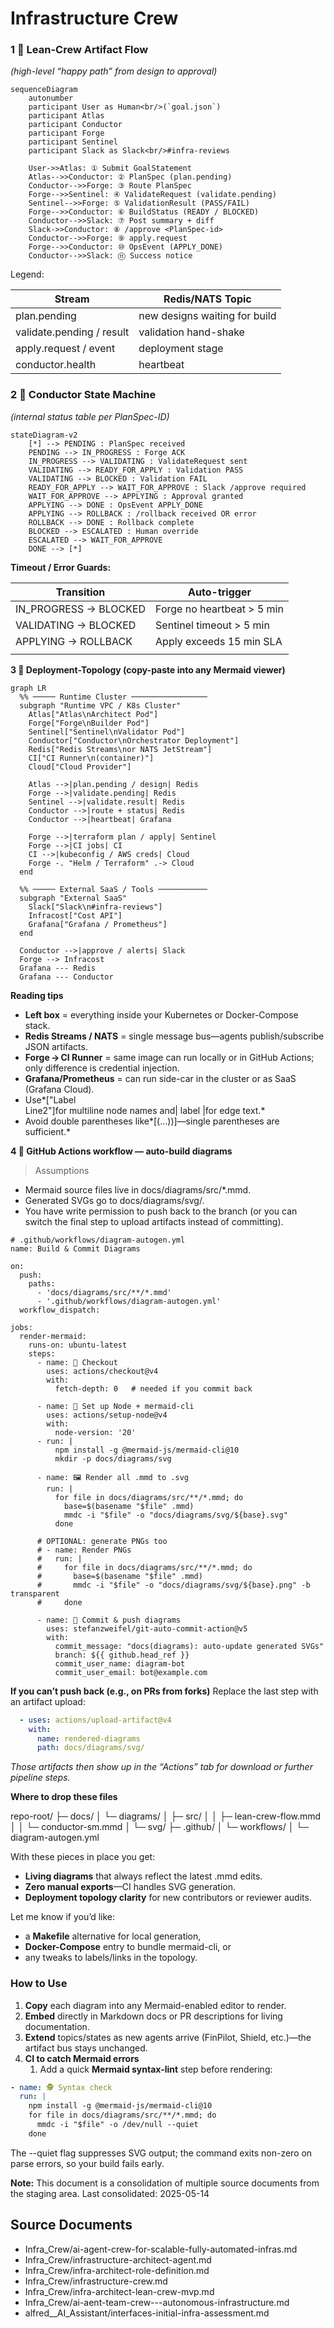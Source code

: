 # Infrastructure Crew

### **1 ️⃣ Lean-Crew Artifact Flow**

*(high-level “happy path” from design to approval)*

```mermaid
sequenceDiagram
    autonumber
    participant User as Human<br/>(`goal.json`)
    participant Atlas
    participant Conductor
    participant Forge
    participant Sentinel
    participant Slack as Slack<br/>#infra-reviews

    User->>Atlas: ① Submit GoalStatement
    Atlas-->>Conductor: ② PlanSpec (plan.pending)
    Conductor-->>Forge: ③ Route PlanSpec
    Forge-->>Sentinel: ④ ValidateRequest (validate.pending)
    Sentinel-->>Forge: ⑤ ValidationResult (PASS/FAIL)
    Forge-->>Conductor: ⑥ BuildStatus (READY / BLOCKED)
    Conductor-->>Slack: ⑦ Post summary + diff
    Slack->>Conductor: ⑧ /approve <PlanSpec-id>
    Conductor-->>Forge: ⑨ apply.request
    Forge-->>Conductor: ⑩ OpsEvent (APPLY_DONE)
    Conductor-->>Slack: ⑪ Success notice
```

Legend:

| **Stream** | **Redis/NATS Topic** |
| --- | --- |
| plan.pending | new designs waiting for build |
| validate.pending / result | validation hand-shake |
| apply.request / event | deployment stage |
| conductor.health | heartbeat |

### **2 ️⃣ Conductor State Machine**

*(internal status table per PlanSpec-ID)*

```mermaid
stateDiagram-v2
    [*] --> PENDING : PlanSpec received
    PENDING --> IN_PROGRESS : Forge ACK
    IN_PROGRESS --> VALIDATING : ValidateRequest sent
    VALIDATING --> READY_FOR_APPLY : Validation PASS
    VALIDATING --> BLOCKED : Validation FAIL
    READY_FOR_APPLY --> WAIT_FOR_APPROVE : Slack /approve required
    WAIT_FOR_APPROVE --> APPLYING : Approval granted
    APPLYING --> DONE : OpsEvent APPLY_DONE
    APPLYING --> ROLLBACK : /rollback received OR error
    ROLLBACK --> DONE : Rollback complete
    BLOCKED --> ESCALATED : Human override
    ESCALATED --> WAIT_FOR_APPROVE
    DONE --> [*]
```

**Timeout / Error Guards:**

| **Transition** | **Auto-trigger** |
| --- | --- |
| IN_PROGRESS → BLOCKED | Forge no heartbeat > 5 min |
| VALIDATING → BLOCKED | Sentinel timeout > 5 min |
| APPLYING → ROLLBACK | Apply exceeds 15 min SLA |
|  |  |

**3  ️⃣ Deployment-Topology (copy-paste into any Mermaid viewer)**

```mermaid
graph LR
  %% ───── Runtime Cluster ─────────────────
  subgraph "Runtime VPC / K8s Cluster"
    Atlas["Atlas\nArchitect Pod"]
    Forge["Forge\nBuilder Pod"]
    Sentinel["Sentinel\nValidator Pod"]
    Conductor["Conductor\nOrchestrator Deployment"]
    Redis["Redis Streams\nor NATS JetStream"]
    CI["CI Runner\n(container)"]
    Cloud["Cloud Provider"]

    Atlas -->|plan.pending / design| Redis
    Forge -->|validate.pending| Redis
    Sentinel -->|validate.result| Redis
    Conductor -->|route + status| Redis
    Conductor -->|heartbeat| Grafana

    Forge -->|terraform plan / apply| Sentinel
    Forge -->|CI jobs| CI
    CI -->|kubeconfig / AWS creds| Cloud
    Forge -. "Helm / Terraform" .-> Cloud
  end

  %% ───── External SaaS / Tools ───────────
  subgraph "External SaaS"
    Slack["Slack\n#infra-reviews"]
    Infracost["Cost API"]
    Grafana["Grafana / Prometheus"]
  end

  Conductor -->|approve / alerts| Slack
  Forge --> Infracost
  Grafana --- Redis
  Grafana --- Conductor
```

**Reading tips**

- **Left box** = everything inside your Kubernetes or Docker-Compose stack.
- **Redis Streams / NATS** = single message bus—agents publish/subscribe JSON artifacts.
- **Forge → CI Runner** = same image can run locally or in GitHub Actions; only difference is credential injection.
- **Grafana/Prometheus** = can run side-car in the cluster or as SaaS (Grafana Cloud).
- Use*["Label<br/>Line2"]for multiline node names and| label |for edge text.*
- Avoid double parentheses like*[(…))]—single parentheses are sufficient.*

**4 ️⃣ GitHub Actions workflow — auto-build diagrams**

> Assumptions
>
- Mermaid source files live in docs/diagrams/src/*.mmd.
- Generated SVGs go to docs/diagrams/svg/.
- You have write permission to push back to the branch (or you can switch the final step to upload artifacts instead of committing).

```mermaid
# .github/workflows/diagram-autogen.yml
name: Build & Commit Diagrams

on:
  push:
    paths:
      - 'docs/diagrams/src/**/*.mmd'
      - '.github/workflows/diagram-autogen.yml'
  workflow_dispatch:

jobs:
  render-mermaid:
    runs-on: ubuntu-latest
    steps:
      - name: 🚚 Checkout
        uses: actions/checkout@v4
        with:
          fetch-depth: 0   # needed if you commit back

      - name: 🔧 Set up Node + mermaid-cli
        uses: actions/setup-node@v4
        with:
          node-version: '20'
      - run: |
          npm install -g @mermaid-js/mermaid-cli@10
          mkdir -p docs/diagrams/svg

      - name: 🖼️ Render all .mmd to .svg
        run: |
          for file in docs/diagrams/src/**/*.mmd; do
            base=$(basename "$file" .mmd)
            mmdc -i "$file" -o "docs/diagrams/svg/${base}.svg"
          done

      # OPTIONAL: generate PNGs too
      # - name: Render PNGs
      #   run: |
      #     for file in docs/diagrams/src/**/*.mmd; do
      #       base=$(basename "$file" .mmd)
      #       mmdc -i "$file" -o "docs/diagrams/svg/${base}.png" -b transparent
      #     done

      - name: 🚀 Commit & push diagrams
        uses: stefanzweifel/git-auto-commit-action@v5
        with:
          commit_message: "docs(diagrams): auto-update generated SVGs"
          branch: ${{ github.head_ref }}
          commit_user_name: diagram-bot
          commit_user_email: bot@example.com
```

**If you can’t push back (e.g., on PRs from forks)**
Replace the last step with an artifact upload:

```yaml
  - uses: actions/upload-artifact@v4
    with:
      name: rendered-diagrams
      path: docs/diagrams/svg/

```

*Those artifacts then show up in the “Actions” tab for download or further pipeline steps.*

**Where to drop these files**

repo-root/
├─ docs/
│  └─ diagrams/
│      ├─ src/
│      │   ├─ lean-crew-flow.mmd
│      │   └─ conductor-sm.mmd
│      └─ svg/
├─ .github/
│  └─ workflows/
│      └─ diagram-autogen.yml

With these pieces in place you get:

- **Living diagrams** that always reflect the latest .mmd edits.
- **Zero manual exports**—CI handles SVG generation.
- **Deployment topology clarity** for new contributors or reviewer audits.

Let me know if you’d like:

- a **Makefile** alternative for local generation,
- **Docker-Compose** entry to bundle mermaid-cli, or
- any tweaks to labels/links in the topology.

### **How to Use**

1. **Copy** each diagram into any Mermaid-enabled editor to render.
2. **Embed** directly in Markdown docs or PR descriptions for living documentation.
3. **Extend** topics/states as new agents arrive (FinPilot, Shield, etc.)—the artifact bus stays unchanged.
4. **CI to catch Mermaid errors**
    1. Add a quick **Mermaid syntax-lint** step before rendering:

```yaml
- name: 🕵️ Syntax check
  run: |
    npm install -g @mermaid-js/mermaid-cli@10
    for file in docs/diagrams/src/**/*.mmd; do
      mmdc -i "$file" -o /dev/null --quiet
    done
```

The --quiet flag suppresses SVG output; the command exits non-zero on parse errors, so your build fails early.


**Note:** This document is a consolidation of multiple source documents from the staging area.
Last consolidated: 2025-05-14


## Source Documents

- Infra_Crew/ai-agent-crew-for-scalable-fully-automated-infras.md
- Infra_Crew/infrastructure-architect-agent.md
- Infra_Crew/infra-architect-role-definition.md
- Infra_Crew/infrastructure-crew.md
- Infra_Crew/infra-architect-lean-crew-mvp.md
- Infra_Crew/ai-aent-team-crew---autonomous-infrastructure.md
- alfred__AI_Assistant/interfaces-initial-infra-assessment.md
